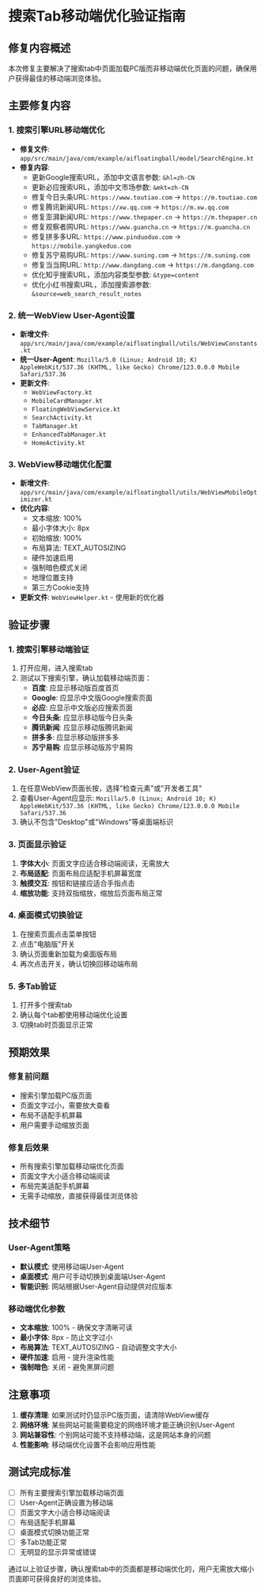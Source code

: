 # 搜索Tab移动端优化验证指南

## 修复内容概述

本次修复主要解决了搜索tab中页面加载PC版而非移动端优化页面的问题，确保用户获得最佳的移动端浏览体验。

## 主要修复内容

### 1. 搜索引擎URL移动端优化
- **修复文件**: `app/src/main/java/com/example/aifloatingball/model/SearchEngine.kt`
- **修复内容**:
  - 更新Google搜索URL，添加中文语言参数: `&hl=zh-CN`
  - 更新必应搜索URL，添加中文市场参数: `&mkt=zh-CN`
  - 修复今日头条URL: `https://www.toutiao.com` → `https://m.toutiao.com`
  - 修复腾讯新闻URL: `https://xw.qq.com` → `https://m.xw.qq.com`
  - 修复澎湃新闻URL: `https://www.thepaper.cn` → `https://m.thepaper.cn`
  - 修复观察者网URL: `https://www.guancha.cn` → `https://m.guancha.cn`
  - 修复拼多多URL: `https://www.pinduoduo.com` → `https://mobile.yangkeduo.com`
  - 修复苏宁易购URL: `https://www.suning.com` → `https://m.suning.com`
  - 修复当当网URL: `http://www.dangdang.com` → `https://m.dangdang.com`
  - 优化知乎搜索URL，添加内容类型参数: `&type=content`
  - 优化小红书搜索URL，添加搜索源参数: `&source=web_search_result_notes`

### 2. 统一WebView User-Agent设置
- **新增文件**: `app/src/main/java/com/example/aifloatingball/utils/WebViewConstants.kt`
- **统一User-Agent**: `Mozilla/5.0 (Linux; Android 10; K) AppleWebKit/537.36 (KHTML, like Gecko) Chrome/123.0.0.0 Mobile Safari/537.36`
- **更新文件**:
  - `WebViewFactory.kt`
  - `MobileCardManager.kt`
  - `FloatingWebViewService.kt`
  - `SearchActivity.kt`
  - `TabManager.kt`
  - `EnhancedTabManager.kt`
  - `HomeActivity.kt`

### 3. WebView移动端优化配置
- **新增文件**: `app/src/main/java/com/example/aifloatingball/utils/WebViewMobileOptimizer.kt`
- **优化内容**:
  - 文本缩放: 100%
  - 最小字体大小: 8px
  - 初始缩放: 100%
  - 布局算法: TEXT_AUTOSIZING
  - 硬件加速启用
  - 强制暗色模式关闭
  - 地理位置支持
  - 第三方Cookie支持
- **更新文件**: `WebViewHelper.kt` - 使用新的优化器

## 验证步骤

### 1. 搜索引擎移动端验证
1. 打开应用，进入搜索tab
2. 测试以下搜索引擎，确认加载移动端页面：
   - **百度**: 应显示移动版百度首页
   - **Google**: 应显示中文版Google搜索页面
   - **必应**: 应显示中文版必应搜索页面
   - **今日头条**: 应显示移动版今日头条
   - **腾讯新闻**: 应显示移动版腾讯新闻
   - **拼多多**: 应显示移动版拼多多
   - **苏宁易购**: 应显示移动版苏宁易购

### 2. User-Agent验证
1. 在任意WebView页面长按，选择"检查元素"或"开发者工具"
2. 查看User-Agent应显示: `Mozilla/5.0 (Linux; Android 10; K) AppleWebKit/537.36 (KHTML, like Gecko) Chrome/123.0.0.0 Mobile Safari/537.36`
3. 确认不包含"Desktop"或"Windows"等桌面端标识

### 3. 页面显示验证
1. **字体大小**: 页面文字应适合移动端阅读，无需放大
2. **布局适配**: 页面布局应适配手机屏幕宽度
3. **触摸交互**: 按钮和链接应适合手指点击
4. **缩放功能**: 支持双指缩放，缩放后页面布局正常

### 4. 桌面模式切换验证
1. 在搜索页面点击菜单按钮
2. 点击"电脑版"开关
3. 确认页面重新加载为桌面版布局
4. 再次点击开关，确认切换回移动端布局

### 5. 多Tab验证
1. 打开多个搜索tab
2. 确认每个tab都使用移动端优化设置
3. 切换tab时页面显示正常

## 预期效果

### 修复前问题
- 搜索引擎加载PC版页面
- 页面文字过小，需要放大查看
- 布局不适配手机屏幕
- 用户需要手动缩放页面

### 修复后效果
- 所有搜索引擎加载移动端优化页面
- 页面文字大小适合移动端阅读
- 布局完美适配手机屏幕
- 无需手动缩放，直接获得最佳浏览体验

## 技术细节

### User-Agent策略
- **默认模式**: 使用移动端User-Agent
- **桌面模式**: 用户可手动切换到桌面端User-Agent
- **智能识别**: 网站根据User-Agent自动提供对应版本

### 移动端优化参数
- **文本缩放**: 100% - 确保文字清晰可读
- **最小字体**: 8px - 防止文字过小
- **布局算法**: TEXT_AUTOSIZING - 自动调整文字大小
- **硬件加速**: 启用 - 提升渲染性能
- **强制暗色**: 关闭 - 避免黑屏问题

## 注意事项

1. **缓存清理**: 如果测试时仍显示PC版页面，请清除WebView缓存
2. **网络环境**: 某些网站可能需要稳定的网络环境才能正确识别User-Agent
3. **网站兼容性**: 个别网站可能不支持移动端，这是网站本身的问题
4. **性能影响**: 移动端优化设置不会影响应用性能

## 测试完成标准

- [ ] 所有主要搜索引擎加载移动端页面
- [ ] User-Agent正确设置为移动端
- [ ] 页面文字大小适合移动端阅读
- [ ] 布局适配手机屏幕
- [ ] 桌面模式切换功能正常
- [ ] 多Tab功能正常
- [ ] 无明显的显示异常或错误

通过以上验证步骤，确认搜索tab中的页面都是移动端优化的，用户无需放大缩小页面即可获得良好的浏览体验。
